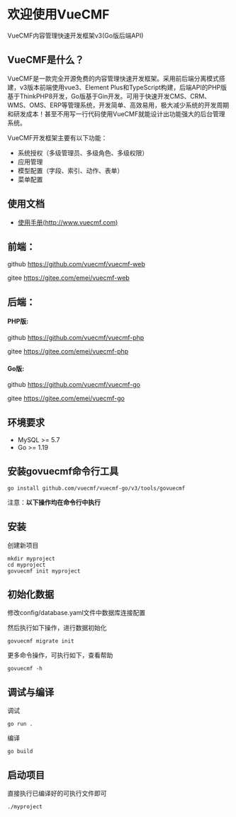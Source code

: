 # 欢迎使用VueCMF

VueCMF内容管理快速开发框架v3(Go版后端API)

## VueCMF是什么？
VueCMF是一款完全开源免费的内容管理快速开发框架。采用前后端分离模式搭建，v3版本前端使用vue3、Element Plus和TypeScript构建，后端API的PHP版基于ThinkPHP8开发，Go版基于Gin开发。可用于快速开发CMS、CRM、WMS、OMS、ERP等管理系统，开发简单、高效易用，极大减少系统的开发周期和研发成本！甚至不用写一行代码使用VueCMF就能设计出功能强大的后台管理系统。

VueCMF开发框架主要有以下功能：

+ 系统授权（多级管理员、多级角色、多级权限）
+ 应用管理
+ 模型配置（字段、索引、动作、表单）
+ 菜单配置

## 使用文档

+ [使用手册(http://www.vuecmf.com)](http://www.vuecmf.com/)


## 前端：
github https://github.com/vuecmf/vuecmf-web

gitee https://gitee.com/emei/vuecmf-web


## 后端：

#### PHP版:
github https://github.com/vuecmf/vuecmf-php

gitee https://gitee.com/emei/vuecmf-php

#### Go版:
github https://github.com/vuecmf/vuecmf-go

gitee https://gitee.com/emei/vuecmf-go


## 环境要求
* MySQL >= 5.7
* Go >= 1.19

## 安装govuecmf命令行工具

~~~
go install github.com/vuecmf/vuecmf-go/v3/tools/govuecmf
~~~

注意：**以下操作均在命令行中执行**

## 安装

创建新项目

~~~
mkdir myproject
cd myproject
govuecmf init myproject
~~~


## 初始化数据

修改config/database.yaml文件中数据库连接配置

然后执行如下操作，进行数据初始化

```
govuecmf migrate init
```
更多命令操作，可执行如下，查看帮助
```
govuecmf -h
```

## 调试与编译
调试
~~~
go run .
~~~
编译
~~~
go build
~~~

## 启动项目
直接执行已编译好的可执行文件即可
~~~
./myproject
~~~




